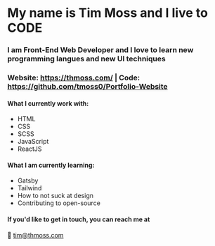 # My name is Tim Moss and I live to CODE

### I am Front-End Web Developer and I love to learn new programming langues and new UI techniques

### Website: https://thmoss.com/ | Code: https://github.com/tmoss0/Portfolio-Website

#### What I currently work with:
- HTML
- CSS
- SCSS
- JavaScript
- ReactJS

#### What I am currently learning:
- Gatsby
- Tailwind
- How to not suck at design
- Contributing to open-source

#### If you'd like to get in touch, you can reach me at

:email: tim@thmoss.com


<!--
**tmoss0/tmoss0** is a ✨ _special_ ✨ repository because its `README.md` (this file) appears on your GitHub profile.

Here are some ideas to get you started:

- 🔭 I’m currently working on ...
- 🌱 I’m currently learning ...
- 👯 I’m looking to collaborate on ...
- 🤔 I’m looking for help with ...
- 💬 Ask me about ...
- 📫 How to reach me: ...
- 😄 Pronouns: ...
- ⚡ Fun fact: ...
-->
